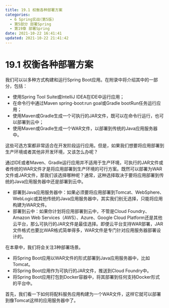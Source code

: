 ```yaml
---
title: 19.1 权衡各种部署方案
categories: 
  - 6 Spring实战(第5版)
  - 第5部分 部署Spring
  - 第19章 部署Spring
date: 2021-10-22 16:41:41
updated: 2021-10-22 21:41:42
---
```

# 19.1 权衡各种部署方案

我们可以以多种方式构建和运行Spring Boot应用。在附录中将介绍其中的一部分，包括：

- 使用Spring Tool Suite或IntelliJ IDEA在IDE中运行应用；
- 在命令行中通过Maven spring-boot:run goal或Gradle bootRun任务运行应用；
- 使用Maven或Gradle生成一个可执行的JAR文件，既可以在命令行运行，也可以部署到云中；
- 使用Maven或Gradle生成一个WAR文件，以部署到传统的Java应用服务器中。

这些可选方案都非常适合在开发阶段运行应用。但是，如果我们想要将应用部署到生产环境或者其他非开发环境，又该怎么办呢？

通过IDE或者Maven、Gradle运行应用并不适用于生产环境，可执行的JAR文件或者传统的WAR文件才是将应用部署到生产环境的可行方案。既然可以部署为WAR文件或JAR文件，那我们该选择哪种呢？通常，这种选择取决于要将应用部署到传统的Java应用服务器中还是部署到云中。

- 部署到Java应用服务器中：如果必须要将应用部署到Tomcat、WebSphere、WebLogic或其他传统的Java应用服务器中，其实我们别无选择，只能将应用构建为WAR文件。
- 部署到云中：如果你计划将应用部署到云中，不管是Cloud Foundry、Amazon Web Services（AWS）、Azure、Google Cloud Platform还是其他云平台，那么可执行的JAR文件是最佳选择。即便云平台支持WAR部署，JAR文件格式也要比WAR格式简单得多，WAR文件是专门针对应用服务器部署设计的。

在本章中，我们将会关注3种部署场景。

- 将Spring Boot应用以WAR文件的形式部署到Java应用服务器中，比如Tomcat。
- 将Spring Boot应用作为可执行的JAR文件，推送到Cloud Foundry中。
- 将Spring Boot应用打包到Docker容器中，将其部署到任何支持Docker形式的平台中。

首先，我们看一下如何将配料服务应用构建为一个WAR文件，这样它就可以部署到像Tomcat这样的应用服务器中了。
